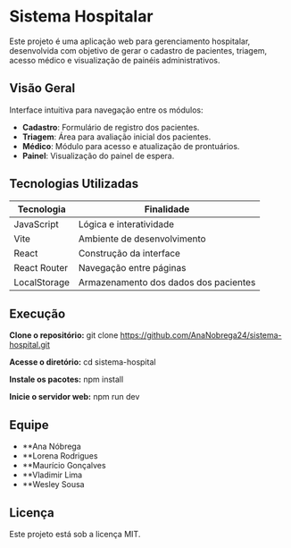 #  Sistema Hospitalar

Este projeto é uma aplicação web para gerenciamento hospitalar, desenvolvida com objetivo de gerar o cadastro de pacientes, triagem, acesso médico e visualização de painéis administrativos.

## Visão Geral

Interface intuitiva para navegação entre os módulos:
- **Cadastro**: Formulário de registro dos pacientes.
- **Triagem**: Área para avaliação inicial dos pacientes.
- **Médico**:  Módulo para acesso e atualização de prontuários.
- **Painel**:  Visualização do painel de espera.

## Tecnologias Utilizadas

| Tecnologia     | Finalidade                               |
|----------------|------------------------------------------|
| JavaScript     | Lógica e interatividade                  |
| Vite           | Ambiente de desenvolvimento              |
| React          | Construção da interface                  |
| React Router   | Navegação entre páginas                  |
| LocalStorage   | Armazenamento dos dados dos pacientes    | 

## Execução

 **Clone o repositório:**
  git clone https://github.com/AnaNobrega24/sistema-hospital.git

 **Acesse o diretório:**
  cd sistema-hospital
   
 **Instale os pacotes:**
  npm install

 **Inicie o servidor web:**
  npm run dev

## Equipe

- **Ana Nóbrega
- **Lorena Rodrigues
- **Maurício Gonçalves
- **Vladimir Lima
- **Wesley Sousa


## Licença

Este projeto está sob a licença MIT. 




